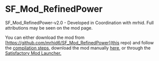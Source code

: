 # SF_Mod_RefinedPower
SF_Mod_RefinedPower-v2.0 - Developed in Coordination with mrhid. Full attributions may be seen on the mod page.  
  
You can either download the mod from [https://github.com/mrhid6/SF_Mod_RefinedPower](this repo) and follow the [compilation steps,](https://docs.ficsit.app/satisfactory-modding/2.0.0/index.html) download the mod manually [here,](https://ficsit.app/mod/DGiLzB3ZErWu2V) or through the [Satisfactory Mod Launcher.](https://ficsit.app/sml-versions)  
